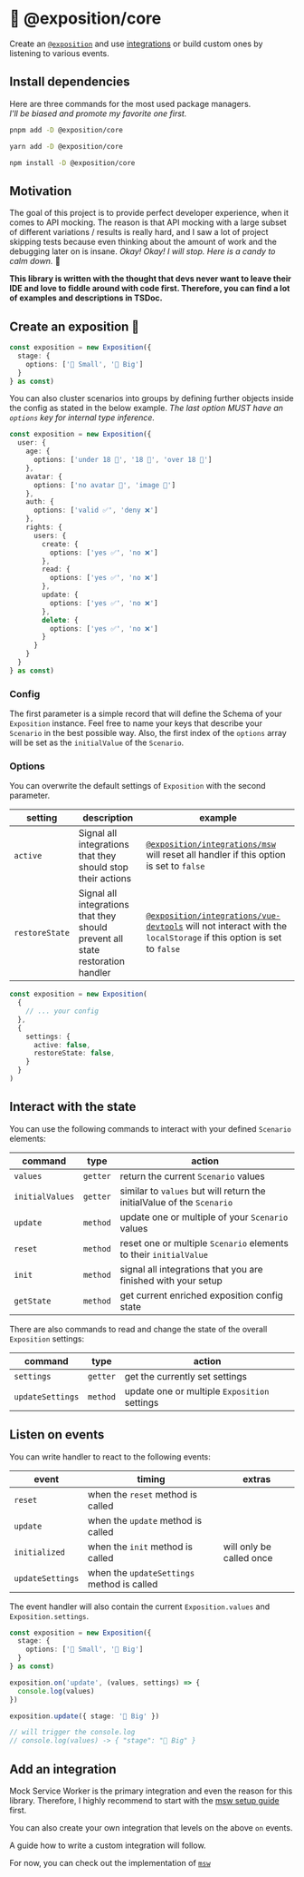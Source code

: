 # 🌱 @exposition/core

<!-- This file will also be automatically included in the main documentation -->
<!-- ../../docs/src/packages/core.md -->

Create an [`@exposition`](https://h2xd.github.io/exposition/) and use [integrations](https://h2xd.github.io/exposition/packages/integrations.html) or build custom ones by listening to various events.
## Install dependencies

Here are three commands for the most used package managers.<br>
_I'll be biased and promote my favorite one first._

```sh
pnpm add -D @exposition/core
```

```sh
yarn add -D @exposition/core
```

```sh
npm install -D @exposition/core
```

## Motivation

The goal of this project is to provide perfect developer experience, when it comes to API mocking.
The reason is that API mocking with a large subset of different variations / results is really hard,
and I saw a lot of project skipping tests because even thinking about the amount of work and the debugging
later on is insane. _Okay! Okay! I will stop. Here is a candy to calm down._ 🍬

**This library is written with the thought that devs never want to leave their IDE and love to fiddle around with code first. Therefore, you can find a lot of examples and descriptions in TSDoc.**

## Create an exposition 📙

```ts
const exposition = new Exposition({
  stage: {
    options: ['🐛 Small', '🦋 Big']
  }
} as const)
```

You can also cluster scenarios into groups by defining further objects inside the config as stated in the below example.
_The last option MUST have an `options` key for internal type inference._

```ts
const exposition = new Exposition({
  user: {
    age: {
      options: ['under 18 🐣', '18 🐓', 'over 18 🦖']
    },
    avatar: {
      options: ['no avatar 💬', 'image 🤳']
    },
    auth: {
      options: ['valid ✅', 'deny ❌']
    },
    rights: {
      users: {
        create: {
          options: ['yes ✅', 'no ❌']
        },
        read: {
          options: ['yes ✅', 'no ❌']
        },
        update: {
          options: ['yes ✅', 'no ❌']
        },
        delete: {
          options: ['yes ✅', 'no ❌']
        }
      }
    }
  }
} as const)
```


### Config

The first parameter is a simple record that will define the Schema of your `Exposition`
instance. Feel free to name your keys that describe your `Scenario` in the best possible way.
Also, the first index of the `options` array will be set as the `initialValue` of the `Scenario`.

### Options

You can overwrite the default settings of `Exposition` with the second parameter.

| setting        | description                                                                    | example                                                                                                                                                                                |
| -------------- | ------------------------------------------------------------------------------ | -------------------------------------------------------------------------------------------------------------------------------------------------------------------------------------- |
| `active`       | Signal all integrations that they should stop their actions                    | [`@exposition/integrations/msw`](https://h2xd.github.io/exposition/integrations/msw.html) will reset all handler if this option is set to `false`                                      |
| `restoreState` | Signal all integrations that they should prevent all state restoration handler | [`@exposition/integrations/vue-devtools`](https://h2xd.github.io/exposition/integrations/vue-devtools.html) will not interact with the `localStorage` if this option is set to `false` |


```ts
const exposition = new Exposition(
  {
    // ... your config
  },
  {
    settings: {
      active: false,
      restoreState: false,
    }
  }
)
```

## Interact with the state

You can use the following commands to interact with your defined `Scenario` elements:

| command         | type     | action                                                                 |
|-----------------| -------- |------------------------------------------------------------------------|
| `values`        | `getter` | return the current `Scenario` values                                   |
| `initialValues` | `getter` | similar to `values` but will return the initialValue of the `Scenario` |
| `update`        | `method` | update one or multiple of your `Scenario` values                       |
| `reset`         | `method` | reset one or multiple `Scenario` elements to their `initialValue`      |
| `init`          | `method` | signal all integrations that you are finished with your setup          |
| `getState`      | `method` | get current enriched exposition config state                           | 

There are also commands to read and change the state of the overall `Exposition` settings:

| command          | type     | action                                       |
| ---------------- | -------- | -------------------------------------------- |
| `settings`       | `getter` | get the currently set settings               |
| `updateSettings` | `method` | update one or multiple `Exposition` settings |



## Listen on events

You can write handler to react to the following events:

| event            | timing                                     | extras                   |
| ---------------- | ------------------------------------------ | ------------------------ |
| `reset`          | when the `reset` method is called          |                          |
| `update`         | when the `update` method is called         |                          |
| `initialized`    | when the `init` method is called           | will only be called once |
| `updateSettings` | when the `updateSettings` method is called |                          |

The event handler will also contain the current `Exposition.values` and `Exposition.settings`.

```ts
const exposition = new Exposition({
  stage: {
    options: ['🐛 Small', '🦋 Big']
  }
} as const)

exposition.on('update', (values, settings) => {
  console.log(values)
})

exposition.update({ stage: '🦋 Big' })

// will trigger the console.log
// console.log(values) -> { "stage": "🦋 Big" }
```

## Add an integration

Mock Service Worker is the primary integration and even the reason
for this library. Therefore, I highly recommend to start with the [msw setup guide](https://h2xd.github.io/exposition/cookbook/setup-msw.html) first.

You can also create your own integration that levels on the above `on` events.

A guide how to write a custom integration will follow.

For now, you can check out the implementation of [`msw`](https://github.com/h2xd/exposition/blob/main/packages/integrations/msw/functions/createMswIntegration.ts)
